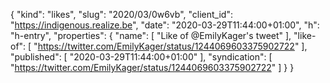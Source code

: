 {
  "kind": "likes",
  "slug": "2020/03/0w6vb",
  "client_id": "https://indigenous.realize.be",
  "date": "2020-03-29T11:44:00+01:00",
  "h": "h-entry",
  "properties": {
    "name": [
      "Like of @EmilyKager's tweet"
    ],
    "like-of": [
      "https://twitter.com/EmilyKager/status/1244069603375902722"
    ],
    "published": [
      "2020-03-29T11:44:00+01:00"
    ],
    "syndication": [
      "https://twitter.com/EmilyKager/status/1244069603375902722"
    ]
  }
}
